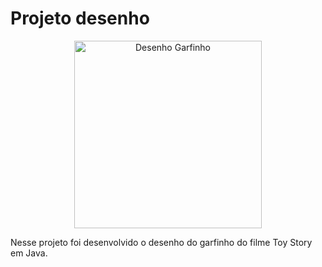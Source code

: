 # Projeto desenho

<div align="center">
  <img src="..img/garfinho.png" alt="Desenho Garfinho" width="300"/>
</div>

Nesse projeto foi desenvolvido o desenho do garfinho do filme Toy Story em Java.
